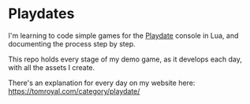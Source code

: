 # Playdates

I'm learning to code simple games for the [Playdate](https://play.date) console in Lua, and documenting the process step by step.

This repo holds every stage of my demo game, as it develops each day, with all the assets I create.

There's an explanation for every day on my website here: https://tomroyal.com/category/playdate/
